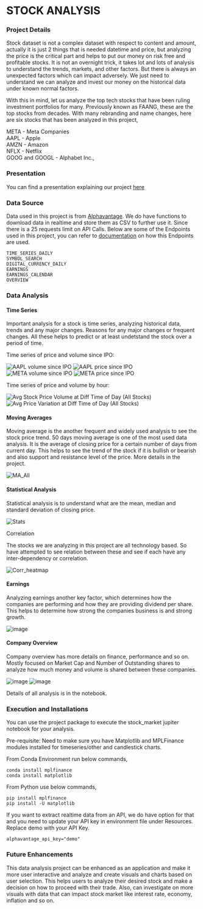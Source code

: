 # STOCK ANALYSIS

### Project Details

Stock dataset is not a complex dataset with respect to content and amount, actually it is just 2 things that is needed datetime and price, but analyzing the price is the critical part and helps to put our money on risk free and profitable stocks. It is not an overnight trick, it takes lot and lots of analysis to understand the trends, markets, and other factors. But there is always an unexpected factors which can impact adversely. We just need to understand we can analyze and invest our money on the historical data under known normal factors. 

With this in mind, let us analyze the top tech stocks that have been ruling investment portfolios for many. Previously known as FAANG, these are the top stocks from decades. With many rebranding and name changes, here are six stocks that has been analyzed in this project, 

META - Meta Companies  
AAPL - Apple  
AMZN - Amazon  
NFLX - Netflix  
GOOG and GOOGL - Alphabet Inc.,  

### Presentation

You can find a presentation explaining our project [here](https://docs.google.com/presentation/d/1U0djHwwD6WavXWna53xNfx54ahi5zLCSaJJjr2dhFJ0/edit?usp=sharing)

### Data Source

Data used in this project is from [Alphavantage](https://www.alphavantage.co/). We do have functions to download data in realtime and store them as CSV to further use it. Since there is a 25 requests limit on API Calls. Below are some of the Endpoints used in this project, you can refer to [documentation](https://www.alphavantage.co/documentation/) on how this Endpoints are used. 

```
TIME_SERIES_DAILY  
SYMBOL_SEARCH  
DIGITAL_CURRENCY_DAILY  
EARNINGS  
EARNINGS_CALENDAR
OVERVIEW  
```

### Data Analysis

#### Time Series

Important analysis for a stock is time series, analyzing historical data, trends and any major changes. Reasons for any major changes or frequent changes. All these helps to predict or at least undetstand the stock over a period of time. 

Time series of price and volume since IPO: 

![AAPL volume since IPO](https://github.com/itsakcode/stock_analysis/assets/93089647/ee37c836-374a-4f76-bab2-e2c880b50d8d)
![AAPL price since IPO](https://github.com/itsakcode/stock_analysis/assets/93089647/43e2624a-2cab-427a-8083-5cc99faf34d2)
![META volume since IPO](https://github.com/itsakcode/stock_analysis/assets/93089647/e38509e8-933a-40ad-976f-8085eddb2d3a)
![META price since IPO](https://github.com/itsakcode/stock_analysis/assets/93089647/738e33b0-5820-43ee-a041-6f016b3ea898)

Time series of price and volume by hour: 

![Avg  Stock Price   Volume at Diff  Time of Day (All Stocks)](https://github.com/itsakcode/stock_analysis/assets/93089647/5509b96f-c7ff-4b60-adbc-d96db85bea10)
![Avg  Price Variation at Diff  Time of Day (All Stocks)](https://github.com/itsakcode/stock_analysis/assets/93089647/79013267-9b12-4187-9079-fe1559c77807)


#### Moving Averages

Moving average is the another frequent and widely used analysis to see the stock price trend. 50 days moving average is one of the most used data analysis. 
It is the average of closing price for a certain number of days from current day. This helps to see the trend of the stock if it is bullish or bearish and also support and resistance level of the price. More details in the project. 

![MA_All](https://github.com/itsakcode/stock_analysis/assets/93089647/9067f16d-c22c-47c2-8474-e87260ec7979)


#### Statistical Analysis

Statistical analysis is to understand what are the mean, median and standard deviation of closing price. 

![Stats](https://github.com/itsakcode/stock_analysis/assets/93089647/2ebe5c40-2e41-4127-a857-bde3f60be79f)


Correlation

The stocks we are analyzing in this project are all technology based. So have attempted to see relation between these and see if each have any inter-dependency or correlation.

![Corr_heatmap](https://github.com/itsakcode/stock_analysis/assets/93089647/75c5a32e-ac54-46e4-aa6e-dc593e30056b)

#### Earnings

Analyzing earnings another key factor, which determines how the companies are performing and how they are providing dividend per share. This helps to determine how strong the companies business is and strong growth. 

![image](https://github.com/itsakcode/stock_analysis/assets/93089647/a072637a-a3de-492a-aea1-14d692c71040)


#### Company Overview

Company overview has more details on finance, performance and so on. Mostly focused on Market Cap and Number of Outstanding shares to analyze how much money and volume is shared between these companies. 


![image](https://github.com/itsakcode/stock_analysis/assets/93089647/4d5ee853-8e1d-479f-baf8-f34ede2b7a56)
![image](https://github.com/itsakcode/stock_analysis/assets/93089647/52498583-e8c4-43c8-8ba8-b2d1b213aa16)


Details of all analysis is in the notebook. 

### Execution and Installations

You can use the project package to execute the stock_market jupiter notebook for your analysis. 

Pre-requisite: Need to make sure you have Matplotlib and MPLFinance modules installed for timeseries/other and candlestick charts. 

From Conda Environment run below commands, 

```conda install mplfinance```  
```conda install matplotlib```  

From Python use below commands, 

```pip install mplfinance```  
```pip install -U matplotlib```  

If you want to extract realtime data from an API, we do have option for that and you need to update your API key in environment file under Resources. Replace demo with your API Key.

```alphavantage_api_key="demo"```  

### Future Enhancements

This data analysis project can be enhanced as an application and make it more user interactive and analyze and create visuals and charts based on user selection. This helps users to analyze their desired stock and make a decision on how to proceed with their trade. Also, can investigate on more visuals with data that can impact stock market like interest rate, economy, inflation and so on.
